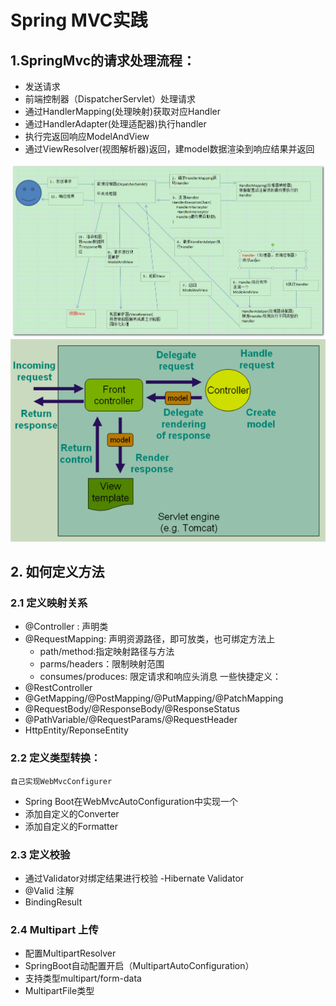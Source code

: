 # Spring MVC实践
## 1.SpringMvc的请求处理流程：
+ 发送请求
+ 前端控制器（DispatcherServlet）处理请求
+ 通过HandlerMapping(处理映射)获取对应Handler
+ 通过HandlerAdapter(处理适配器)执行handler
+ 执行完返回响应ModelAndView
+ 通过ViewResolver(视图解析器)返回，建model数据渲染到响应结果并返回

<div align=center><img src="images/SpringMvcRequestFlow.jpg" width="600"/></div>
<div align=center><img src="images/SpringMvcRequestFlow02.png" width="600"/></div>

## 2. 如何定义方法
### 2.1 定义映射关系
+ @Controller : 声明类
+ @RequestMapping: 声明资源路径，即可放类，也可绑定方法上
    - path/method:指定映射路径与方法
    - parms/headers：限制映射范围
    - consumes/produces: 限定请求和响应头消息
一些快捷定义：
+ @RestController
+ @GetMapping/@PostMapping/@PutMapping/@PatchMapping
+ @RequestBody/@ResponseBody/@ResponseStatus
+ @PathVariable/@RequestParams/@RequestHeader
+ HttpEntity/ReponseEntity

### 2.2 定义类型转换：
    自己实现WebMvcConfigurer
+ Spring Boot在WebMvcAutoConfiguration中实现一个
+ 添加自定义的Converter
+ 添加自定义的Formatter

### 2.3 定义校验
+ 通过Validator对绑定结果进行校验
    -Hibernate Validator
+ @Valid 注解
+ BindingResult

### 2.4 Multipart 上传
+ 配置MultipartResolver
+ SpringBoot自动配置开启（MultipartAutoConfiguration）
+ 支持类型multipart/form-data
+ MultipartFile类型









